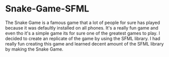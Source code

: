 # Snake-Game-SFML
The Snake Game is a famous game that a lot of people for sure has played because it was defaultly installed on all phones. It's a really fun game and even tho it's a simple game its for sure one of the greatest games to play. I decided to create an replicate of the game by using the SFML library. I had really fun creating this game and learned decent amount of the SFML library by making the Snake Game.
